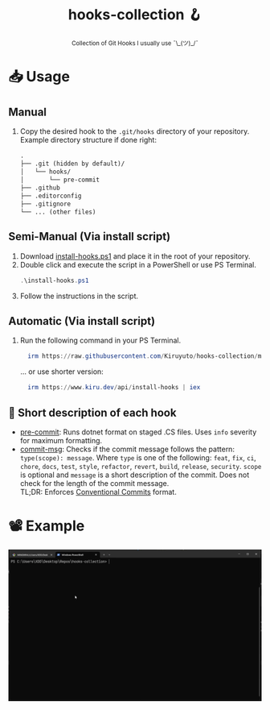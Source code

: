 <div align="center">
  <h1>hooks-collection 🪝</h1>
  <p>
    <small>Collection of Git Hooks I usually use ¯\_(ツ)_/¯</small>
  </p>
</div>

# 📥 Usage
## Manual
1. Copy the desired hook to the `.git/hooks` directory of your repository.
  Example directory structure if done right:
    ```
    .
    ├── .git (hidden by default)/
    │   └── hooks/
    │       └── pre-commit
    ├── .github
    ├── .editorconfig
    ├── .gitignore
    └── ... (other files)
    ```
## Semi-Manual (Via install script)
1. Download [install-hooks.ps1](./install-hooks.ps1) and place it in the root of your repository.
2. Double click and execute the script in a PowerShell or use PS Terminal.
    ```powershell
    .\install-hooks.ps1
    ```
3. Follow the instructions in the script.

## Automatic (Via install script)
1. Run the following command in your PS Terminal.
    ```powershell
      irm https://raw.githubusercontent.com/Kiruyuto/hooks-collection/master/install-hooks.ps1 | iex
    ```
    ... or use shorter version:
    ```powershell
      irm https://www.kiru.dev/api/install-hooks | iex
    ```



## 📜 Short description of each hook
- [pre-commit](./pre-commit): Runs dotnet format on staged .CS files. Uses `info` severity for maximum formatting.
- [commit-msg](./commit-msg): Checks if the commit message follows the pattern: `type(scope): message`. Where `type` is one of the following: `feat`, `fix`, `ci`, `chore`, `docs`, `test`, `style`, `refactor`, `revert`, `build`, `release`, `security`. `scope` is optional and `message` is a short description of the commit. Does not check for the length of the commit message.  
  TL;DR: Enforces [Conventional Commits](https://www.conventionalcommits.org/en) format.

# 📽️ Example
![Usage GIF](./.github/assets/usage.gif)